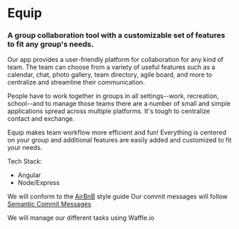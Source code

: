 # Equip #

### A group collaboration tool with a customizable set of features to fit any group's needs. ###

Our app provides a user-friendly platform for collaboration for any kind of team. The team can choose from a variety of useful features such as a calendar, chat, photo gallery, team directory, agile board, and more to centralize and streamline their communication.

People have to work together in groups in all settings--work, recreation, school--and to manage those teams there are a number of small and simple applications spread across multiple platforms. It's tough to centralize contact and exchange.

Equip makes team workflow more efficient and fun! Everything is centered on your group and additional features are easily added and customized to fit your needs.

Tech Stack:
 - Angular
 - Node/Express

We will conform to the [AirBnB](https://github.com/airbnb/javascript/tree/master/es5) style guide
Our commit messages will follow [Semantic Commit Messages](http://karma-runner.github.io/0.8/dev/git-commit-msg.html)

We will manage our different tasks using Waffle.io
